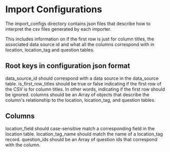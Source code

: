 # Import Configurations

The import_configs directory contains json files that describe how to interpret the csv files generated by each importer.

This includes information on if the first row is just for column titles, the associated data source id and what all the columns correspond with in location, location_tag and question tables.

## Root keys in configuration json format

data_source_id should correspond with a data source in the data_source table.
is_first_row_titles should be true or false indicating if the first row of the CSV is for column titles.  In other words, indicating if the first row should be ignored.
columns should be an Array of objects that describe the column's relationship to the location, location_tag, and question tables.

## Columns

location_field should case-sensitive match a corresponding field in the location table.
location_tag_name should match the name of a location_tag record.
question_ids should be an Array of question ids that correspond with the column.
